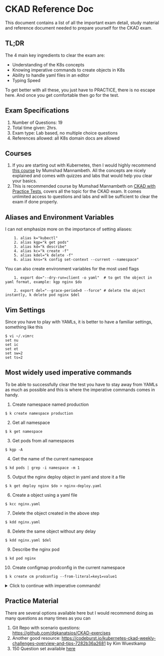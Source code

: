 # CKAD Reference Doc

This document contains a list of all the important exam detail, study material and reference document needed to prepare yourself for the CKAD exam.

## TL;DR
The 4 main key ingredients to clear the exam are:
- Understanding of the K8s concepts
- Knowing imperative commands to create objects in K8s
- Ability to handle yaml files in an editor
- Typing Speed 

To get better with all these, you just have to PRACTICE, there is no escape here. And once you get comfortable then go for the test.

## Exam Specifications
1. Number of Questions: 19
2. Total time given: 2hrs.
3. Exam type: Lab based, no multiple choice questions
4. References allowed: all K8s domain docs are allowed 

## Courses
1. If you are starting out with Kubernetes, then I would highly recommend [this course](https://www.udemy.com/course/learn-kubernetes/) by Mumshad Mannambeth. All the concepts are nicely explained and comes with quizzes and labs that would help you clear your basics.
2. This is recommended course by Mumshad Mannambeth on [CKAD with Practice Tests](https://www.udemy.com/course/certified-kubernetes-application-developer/), covers all the topic for the CKAD exam.
 It comes unlimited access to questions and labs and will be sufficient to clear the exam if done properly.

## Aliases and Environment Variables
I can not emphasize more on the importance of setting aliases:
```
    1. alias k="kubectl"
    2. alias kgp="k get pods"
    3. alias kd="k describe"
    4. alias kc="k create -f"
    5. alias kdel="k delete -f"
    6. alias kns="k config set-context --current --namespace"
```
You can also create environment variables for the most used flags

```
    1. export do="--dry-run=client -o yaml"  # to get the object in yaml format, example: kgp nginx $do
   
    2. export del="--grace-period=0 --force" # delete the object instantly, k delete pod nginx $del
```

## Vim Settings
Since you have to play with YAMLs, it is better to have a familiar settings, something like this
```
$ vi ~/.vimrc
set nu
set ic
set et
set sw=2
set ts=2
```

## Most widely used imperative commands
To be able to successfully clear the test you have to stay away from YAMLs as much as possible and this is where the imperative commands comes in handy.
1. Create namespace named production
```
$ k create namespace production 
```
2. Get all namespace
```
$ k get namespace
```
3. Get pods from all namespaces
```
$ kgp -A 
```
4. Get the name of the current namespace
```
$ kd pods | grep -i namespace -m 1
```
5. Output the nginx deploy object in yaml and store it a file
```
$ k get deploy nginx $do > nginx-deploy.yaml
```
6. Create a object using a yaml file
```
$ kcc nginx.yaml
```
7. Delete the object created in the above step
```
$ kdd nginx.yaml
```
8. Delete the same object without any delay
```
$ kdd nginx.yaml $del
```
9. Describe the nginx pod
```
$ kd pod nginx
```
10. Create configmap prodconfig in the current namespace
```
$ k create cm prodconfig --from-literal=key1=value1
```

<details>
  <summary>Click to continue with imperative commands!</summary>
  
  11. Create secret named prodsecret
  ```sql
  $ k create secret generic prodsecret --from-literal=key2=value2 
  ```
 
</details>



## Practice Material
There are several options available here but I would recommend doing as many questions as many times as you can
1. Git Repo with scenario questions: https://github.com/dgkanatsios/CKAD-exercises
2. Another good resource: https://codeburst.io/kubernetes-ckad-weekly-challenges-overview-and-tips-7282b36a2681 by Kim Wuestkamp
3. 150 Question set available [here](https://medium.com/bb-tutorials-and-thoughts/practice-enough-with-these-questions-for-the-ckad-exam-2f42d1228552)